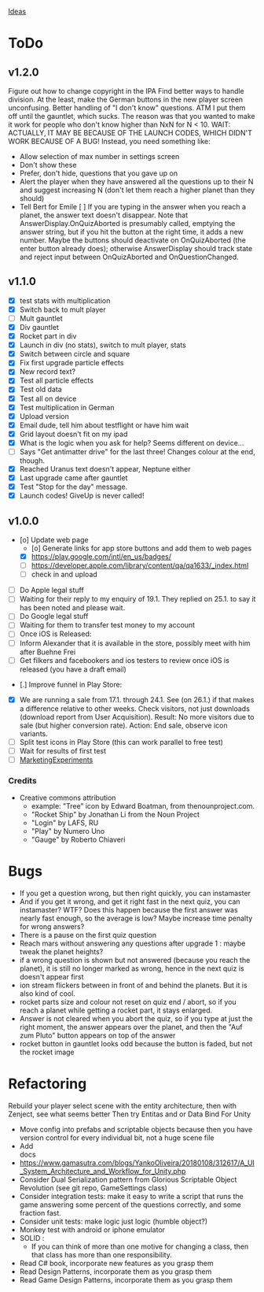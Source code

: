 [Ideas](Ideas)

# ToDo 
## v1.2.0
Figure out how to change copyright in the IPA
Find better ways to handle division. At the least, make the German buttons in the new player screen unconfusing.
Better handling of "I don't know" questions. ATM I put them off until the gauntlet, which sucks.
The reason was that you wanted to make it work for people who don't know higher than NxN for N < 10.
WAIT: ACTUALLY, IT MAY BE BECAUSE OF THE LAUNCH CODES, WHICH DIDN'T WORK BECAUSE OF A BUG!
Instead, you need something like: 
 - Allow selection of max number in settings screen
 - Don't show these
 - Prefer, don't hide, questions that you gave up on
 - Alert the player when they have answered all the questions up to their N and suggest increasing N (don't let them reach a higher planet than they should)
 - Tell Bert for Emile
[ ] If you are typing in the answer when you reach a planet, the answer text doesn't disappear. Note that AnswerDisplay.OnQuizAborted is presumably called, emptying the answer string, but if you hit the button at the right time, it adds a new number. Maybe the buttons should deactivate on OnQuizAborted (the enter button already does); otherwise AnswerDisplay should track state and reject input between OnQuizAborted and OnQuestionChanged.
## v1.1.0
* [X] test stats with multiplication
* [X] Switch back to mult player
* [ ] Mult gauntlet
* [X] Div gauntlet
* [X] Rocket part in div
* [X] Launch in div (no stats), switch to mult player, stats
* [X] Switch between circle and square
* [X] Fix first upgrade particle effects
* [X] New record text?
* [X] Test all particle effects
* [X] Test old data
* [X] Test all on device
* [X] Test multiplication in German
* [X] Upload version
* [X] Email dude, tell him about testflight or have him wait
* [X] Grid layout doesn't fit on my ipad
* [X] What is the logic when you ask for help? Seems different on device...
* [ ] Says "Get antimatter drive" for the last three! Changes colour at the end, though. 
* [X] Reached Uranus text doesn't appear, Neptune either
* [X] Last upgrade came after gauntlet
* [X] Test "Stop for the day" message.
* [X] Launch codes! GiveUp is never called!
      
## v1.0.0 
* [o] Update web page
    * [o] Generate links for app store buttons and add them to web pages
	* [X] https://play.google.com/intl/en_us/badges/
	* [ ] https://developer.apple.com/library/content/qa/qa1633/_index.html 
    * [ ] check in and upload
* [ ] Do Apple legal stuff
 * [ ] Waiting for their reply to my enquiry of 19.1. They replied on 25.1. to say it has been noted and please wait.
* [ ] Do Google legal stuff
 * [ ] Waiting for them to transfer test money to my account
* [ ] Once iOS is Released:
 * [ ] Inform Alexander that it is available in the store, possibly meet with him after Buehne Frei
 * [ ] Get filkers and facebookers and ios testers to review once iOS is released (you have a draft email)
* [.] Improve funnel in Play Store: 
 * [X] We are running a sale from 17.1. through 24.1. See (on 26.1.) if that makes a difference relative to other weeks. Check visitors, not just downloads (download report from User Acquisition). Result: No more visitors due to sale (but higher conversion rate). Action: End sale, observe icon variants.
 * [ ] Split test icons in Play Store (this can work parallel to free test)
  * [ ] Wait for results of first test
 * [ ] [MarketingExperiments](MarketingExperiments)
### Credits

* Creative commons attribution 
	* example: "Tree” icon by Edward Boatman, from thenounproject.com.
	* "Rocket Ship" by Jonathan Li from the Noun Project
	* "Login" by LAFS, RU
	* "Play" by Numero Uno
	* "Gauge" by Roberto Chiaveri

# Bugs
* If you get a question wrong, but then right quickly, you can instamaster
 * And if you get it wrong, and get it right fast in the next quiz, you can instamaster? WTF? Does this happen because the first answer was nearly fast enough, so the average is low? Maybe increase time penalty for wrong answers? 
* There is a pause on the first quiz question
* Reach mars without answering any questions after upgrade 1 : maybe tweak the planet heights?
* if a wrong question is shown but not answered (because you reach the planet), it is still no longer marked as wrong, hence in the next quiz is doesn't appear first
* ion stream flickers between in front of and behind the planets. But it is also kind of cool.
* rocket parts size and colour not reset on quiz end / abort, so if you reach a planet while getting a rocket part, it stays enlarged.
* Answer is not cleared when you abort the quiz, so if you type at just the right moment, the answer appears over the planet, and then the "Auf zum Pluto" button appears on top of the answer
* rocket button in gauntlet looks odd because the button is faded, but not the rocket image
# Refactoring
Rebuild your player select scene with the entity architecture, then with Zenject, see what seems better
 Then try Entitas and or Data Bind For Unity
* Move config into prefabs and scriptable objects because then you have version control for every individual bit, not a huge scene file
* Add <summary> docs
* https://www.gamasutra.com/blogs/YankoOliveira/20180108/312617/A_UI_System_Architecture_and_Workflow_for_Unity.php
* Consider Dual Serialization pattern from Glorious Scriptable Object Revolution (see git repo, GameSettings class)
* Consider integration tests: make it easy to write a script that runs the game answering some percent of the questions correctly, and some fraction fast.
* Consider unit tests: make logic just logic (humble object?)
* Monkey test with android or iphone emulator
* SOLID :
    * If you can think of more than one motive for changing a class, then that class has more than one responsibility.
* Read C# book, incorporate new features as you grasp them
* Read Design Patterns, incorporate them as you grasp them
* Read Game Design Patterns, incorporate them as you grasp them


